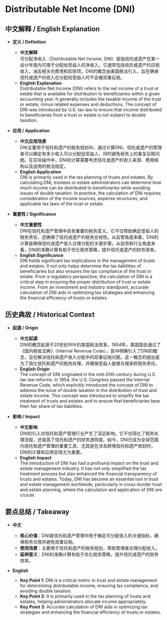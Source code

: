 # Distributable Net Income (DNI)

## 中文解释 / English Explanation

* **定义 / Definition**  
  - **中文解释**  
    可分配净收入（Distributable Net Income, DNI）是指信托或遗产在某一会计年度内可用于分配给受益人的净收入。它通常包括信托或遗产的应税收入，减去相关的费用和扣除项。DNI的概念由美国税法引入，旨在确保信托或遗产的收入在分配给受益人时不会被双重征税。  
  - **English Explanation**  
    Distributable Net Income (DNI) refers to the net income of a trust or estate that is available for distribution to beneficiaries within a given accounting year. It generally includes the taxable income of the trust or estate, minus related expenses and deductions. The concept of DNI was introduced by U.S. tax law to ensure that income distributed to beneficiaries from a trust or estate is not subject to double taxation.

* **应用 / Application**  
  - **中文应用场景**  
    DNI主要用于信托和遗产的税务规划中。通过计算DNI，信托或遗产的管理者可以确定有多少收入可以分配给受益人，同时避免税务上的重复征税问题。在实际操作中，DNI的计算需要考虑信托或遗产的收入来源、费用结构以及适用的税法规定。  
  - **English Application**  
    DNI is primarily used in the tax planning of trusts and estates. By calculating DNI, trustees or estate administrators can determine how much income can be distributed to beneficiaries while avoiding issues of double taxation. In practice, the calculation of DNI requires consideration of the income sources, expense structures, and applicable tax laws of the trust or estate.

* **重要性 / Significance**  
  - **中文重要性**  
    DNI在信托和遗产管理中具有重要的税务意义。它不仅帮助确定受益人的税务责任，还确保了信托或遗产的税务合规性。从监管角度来看，DNI的计算是确保信托或遗产收入合理分配的关键步骤。从投资和行业角度来看，DNI的准确计算有助于优化税务策略，提升信托或遗产的财务效率。  
  - **English Significance**  
    DNI holds significant tax implications in the management of trusts and estates. It not only helps determine the tax liabilities of beneficiaries but also ensures the tax compliance of the trust or estate. From a regulatory perspective, the calculation of DNI is a critical step in ensuring the proper distribution of trust or estate income. From an investment and industry standpoint, accurate calculation of DNI aids in optimizing tax strategies and enhancing the financial efficiency of trusts or estates.

## 历史典故 / Historical Context

* **起源 / Origin**  
  - **中文起源**  
    DNI的概念起源于20世纪中叶的美国税法改革。1954年，美国国会通过了《国内税收法典》（Internal Revenue Code），其中明确引入了DNI的概念，旨在解决信托和遗产收入分配中的双重征税问题。这一概念的提出是为了简化信托和遗产的税务处理，并确保受益人能够合理承担税务责任。  
  - **English Origin**  
    The concept of DNI originated in the mid-20th century during U.S. tax law reforms. In 1954, the U.S. Congress passed the Internal Revenue Code, which explicitly introduced the concept of DNI to address the issue of double taxation in the distribution of trust and estate income. This concept was introduced to simplify the tax treatment of trusts and estates and to ensure that beneficiaries bear their fair share of tax liabilities.

* **影响 / Impact**  
  - **中文影响**  
    DNI的引入对信托和遗产管理行业产生了深远影响。它不仅简化了税务处理流程，还提高了信托和遗产的财务透明度。如今，DNI已成为全球范围内信托和遗产管理的重要工具，尤其是在涉及跨境信托和遗产规划时，DNI的计算和应用显得尤为重要。  
  - **English Impact**  
    The introduction of DNI has had a profound impact on the trust and estate management industry. It has not only simplified the tax treatment process but also enhanced the financial transparency of trusts and estates. Today, DNI has become an essential tool in trust and estate management worldwide, particularly in cross-border trust and estate planning, where the calculation and application of DNI are crucial.

## 要点总结 / Takeaway

* **中文**  
  - **核心价值**：DNI是信托和遗产管理中用于确定可分配收入的关键指标，确保税务合规并避免双重征税。  
  - **使用场景**：主要用于信托和遗产的税务规划，帮助管理者合理分配收入。  
  - **延伸意义**：DNI的准确计算有助于优化税务策略，提升信托或遗产的财务效率。

* **English**  
  - **Key Point 1**: DNI is a critical metric in trust and estate management for determining distributable income, ensuring tax compliance, and avoiding double taxation.  
  - **Key Point 2**: It is primarily used in the tax planning of trusts and estates, helping administrators allocate income appropriately.  
  - **Key Point 3**: Accurate calculation of DNI aids in optimizing tax strategies and enhancing the financial efficiency of trusts or estates.